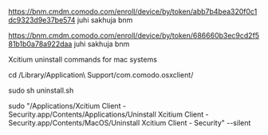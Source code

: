 https://bnm.cmdm.comodo.com/enroll/device/by/token/abb7b4bea320f0c1dc9323d9e37be574   juhi sakhuja bnm 

https://bnm.cmdm.comodo.com/enroll/device/by/token/686660b3ec9cd2f581b1b0a78a922daa  juhi sakhuja bnm


Xcitium uninstall commands for mac systems 

cd /Library/Application\ Support/com.comodo.osxclient/

sudo sh uninstall.sh

sudo "/Applications/Xcitium Client - Security.app/Contents/Applications/Uninstall Xcitium Client - Security.app/Contents/MacOS/Uninstall Xcitium Client - Security" --silent
